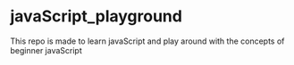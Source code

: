 # javaScript_playground
This repo is made to learn javaScript and play around with the concepts of beginner javaScript
